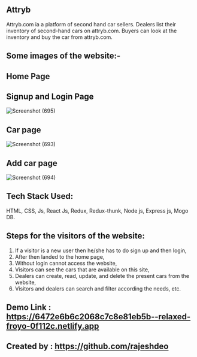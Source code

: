 ## Attryb
Attryb.com ia a platform of second hand car sellers. Dealers list their inventory of second-hand cars on attryb.com.
Buyers can look at the inventory and buy the car from attryb.com.

## Some images of the  website:-  
## Home Page

## Signup and Login Page
![Screenshot (695)](https://github.com/rajeshdeo/oldcarfrontend/assets/112768622/0122e42c-d977-452b-8135-5efbe008c302)
## Car page

![Screenshot (693)](https://github.com/rajeshdeo/oldcarfrontend/assets/112768622/c48b3b8f-60b0-459c-98f9-569d123d353d)

##  Add car page
 ![Screenshot (694)](https://github.com/rajeshdeo/oldcarfrontend/assets/112768622/a16bdda8-6338-4149-a7ce-94b75a4ae90e)

## Tech Stack Used:
HTML, CSS, Js, React Js, Redux, Redux-thunk, Node js, Express js, Mogo DB.


## Steps for the visitors of the website:
1) If a visitor is a new user then he/she has to do sign up and then login,
2) After then landed to the home page,
3) Without login cannot access the website,
4) Visitors can see the cars that are available on this site,
5) Dealers can create, read, update, and delete the present cars from the website,
6) Visitors and dealers can search and filter according the needs, etc.



## Demo Link : https://6472e6b6c2068c7c8e81eb5b--relaxed-froyo-0f112c.netlify.app
## Created by :  https://github.com/rajeshdeo

